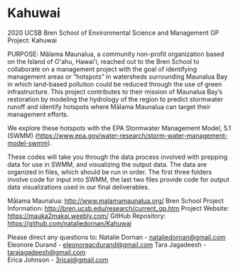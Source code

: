 # Kahuwai
2020 UCSB Bren School of Environmental Science and Management GP Project: Kahuwai

PURPOSE:
Mālama Maunalua, a community non-profit organization based on the Island of O'ahu, Hawai'i, reached out to the Bren School to collaborate on a management project with the goal of identifying management areas or “hotspots” in watersheds surrounding Maunalua Bay in which land-based pollution could be reduced through the use of green infrastructure. This project contributes to their mission of Maunalua Bay’s restoration by modeling the hydrology of the region to predict stormwater runoff and identify hotspots where Mālama Maunalua can target their management efforts.

We explore these hotspots with the EPA Stormwater Management Model, 5.1 (SWMM) (https://www.epa.gov/water-research/storm-water-management-model-swmm). 

These codes will take you through the data process involved with prepping data for use in SWMM, and visualizing the output data. The data are organized in files, which should be run in order. The first three folders involve code for input into SWMM, the last two files provide code for output data visualizations used in our final deliverables. 

Mālama Maunalua: http://www.malamamaunalua.org/
Bren School Project Information: http://bren.ucsb.edu/research/current_gp.htm
Project Website: https://mauka2makai.weebly.com/
GitHub Repository: https://github.com/nataliedornan/Kahuwai

Please direct any questions to:
Natalie Dornan - nataliedornan@gmail.com
Eleonore Durand - eleonoreacdurand@gmail.com
Tara Jagadeesh - tarajagadeesh@gmail.com	
Erica Johnson - 3ricaj@gmail.com
